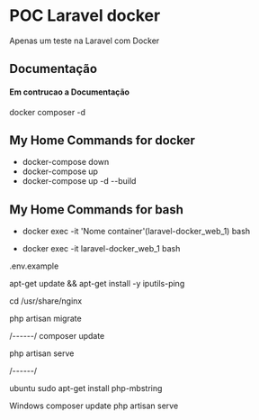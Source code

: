 
# POC Laravel docker


Apenas um teste na Laravel com Docker

## Documentação 

#### Em contrucao a Documentação


docker composer -d 


## My Home Commands for docker 

- docker-compose down
- docker-compose up
- docker-compose up -d --build

## My Home Commands for bash

- docker exec -it 'Nome container'(laravel-docker_web_1) bash

- docker exec -it laravel-docker_web_1 bash

.env.example

apt-get update && apt-get install -y iputils-ping

cd /usr/share/nginx

php artisan migrate

/*------*/
composer update

php artisan serve

/*------*/

ubuntu 
sudo apt-get install php-mbstring

Windows
composer update
php artisan serve


